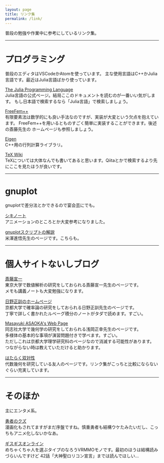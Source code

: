 ```yaml
---
layout: page
title: リンク集
permalink: /link/
---
```


普段の勉強や作業中に参考にしているリンク集。

---
# プログラミング
普段のエディタはVSCodeかAtomを使っています。
主な使用言語はC++かJulia言語です。最近はJulia言語ばかり使っています。

[The Julia Programming Language](https://julialang.org/)<br>
Julia言語の公式ページ。結局ここのドキュメントを読むのが一番いい気がします。
もし日本語で検索するなら「Julia言語」で検索しましょう。

[FreeFem++](http://www3.freefem.org/)<br>
有限要素法は数学的にも良い手法なのですが、実装が大変という欠点を抱えています。
FreeFem++を用いるとものすごく簡単に実装することができます。後述の斎藤先生の
ホームページも参照しましょう。

[Eigen](http://eigen.tuxfamily.org/index.php?title=Main_Page)<br>
C++用の行列計算ライブラリ。

[TeX Wiki](https://texwiki.texjp.org/)<br>
TeXについては大体なんでも書いてあると思います。Qiitaとかで検索するより先にここを見たほうが良いです。

---
# gnuplot
gnuplotで差分法とかできるので宴会芸にでも。

[シキノート](https://slpr.sakura.ne.jp/qp/)<br>
アニメーションのところとか大変参考になりました。

[gnuplotスクリプトの解説](http://www.ss.scphys.kyoto-u.ac.jp/person/yonezawa/contents/program/gnuplot/index.html)<br>
米澤進悟先生のページです。こちらも。

---
# 個人サイトないしブログ

[斎藤宣一](http://www.infsup.jp/saito/)<br>
東京大学で数値解析の研究をしておられる斎藤宣一先生のページです。<br>
メモも講義ノートも大変勉強になります。

[日野正訓のホームページ](https://www.math.kyoto-u.ac.jp/~hino/index_j.html)<br>
京都大学で確率論の研究をしておられる日野正訓先生のページです。<br>
丁寧で詳しく書かれたルベーグ積分のノートがタダで読めます。すごい。

[Masayuki ASAOKA's Web Page](https://www.math.kyoto-u.ac.jp/~asaoka/)<br>
同志社大学で幾何学の研究をしておられる浅岡正幸先生のページです。<br>
多様体の基本的な事項が演習問題付きで学べます。すごい。<br>
ただしこれは京都大学理学研究科のページなので消滅する可能性があります。<br>
つながらない時は教えていただけると助かります。

[はたらく双対性](https://paper3510mm.github.io/)<br>
代数幾何を研究している友人のページです。リンク集がこっちと比較にならないぐらい充実しています。

---
# そのほか
主にエンタメ系。

[勇者のクズ](https://kakuyomu.jp/works/4852201425154963487)<br>
漫画化もされてますがまだ序盤ですね。慎重勇者も結構ウケたみたいだし、こっちもアニメ化しないかなあ。


[ギスギスオンライン](https://ncode.syosetu.com/n0776dq/)<br>
めちゃくちゃ人を選ぶタイプのなろうVRMMOモノです。最初のほうは結構読みづらいんですけど
42話「大神聖ロリコン宣言」までは読んでほしい…

